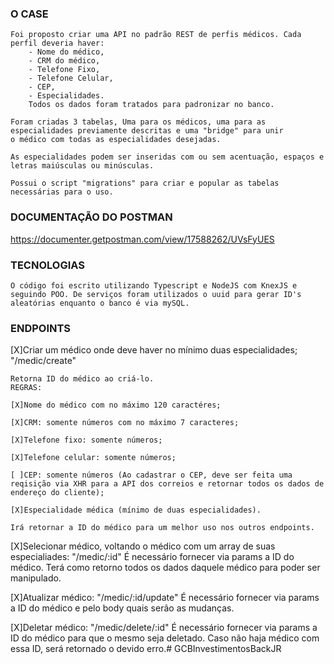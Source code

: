 ### O CASE

    Foi proposto criar uma API no padrão REST de perfis médicos. Cada perfil deveria haver:
        - Nome do médico,
        - CRM do médico,
        - Telefone Fixo,
        - Telefone Celular,
        - CEP,
        - Especialidades.
        Todos os dados foram tratados para padronizar no banco.

    Foram criadas 3 tabelas, Uma para os médicos, uma para as especialidades previamente descritas e uma "bridge" para unir
    o médico com todas as especialidades desejadas.

    As especialidades podem ser inseridas com ou sem acentuação, espaços e letras maiúsculas ou minúsculas.

    Possui o script "migrations" para criar e popular as tabelas necessárias para o uso.


### DOCUMENTAÇÃO DO POSTMAN

https://documenter.getpostman.com/view/17588262/UVsFyUES


### TECNOLOGIAS

    O código foi escrito utilizando Typescript e NodeJS com KnexJS e seguindo POO. De serviços foram utilizados o uuid para gerar ID's aleatórias enquanto o banco é via mySQL.

### ENDPOINTS

[X]Criar um médico onde deve haver no mínimo duas especialidades; "/medic/create"

    Retorna ID do médico ao criá-lo.
    REGRAS:
    
    [X]Nome do médico com no máximo 120 caractéres;

    [X]CRM: somente números com no máximo 7 caracteres;

    [X]Telefone fixo: somente números;

    [X]Telefone celular: somente números;

    [ ]CEP: somente números (Ao cadastrar o CEP, deve ser feita uma reqisição via XHR para a API dos correios e retornar todos os dados de endereço do cliente);

    [X]Especialidade médica (mínimo de duas especialidades).

    Irá retornar a ID do médico para um melhor uso nos outros endpoints.


[X]Selecionar médico, voltando o médico com um array de suas especialiades: "/medic/:id"
    É necessário fornecer via params a ID do médico. Terá como retorno todos os dados daquele médico para poder ser manipulado.

[X]Atualizar médico: "/medic/:id/update"
    É necessário fornecer via params a ID do médico e pelo body quais serão as mudanças.

[X]Deletar médico: "/medic/delete/:id"
    É necessário fornecer via params a ID do médico para que o mesmo seja deletado. Caso não haja médico com essa ID, será retornado o devido erro.# GCBInvestimentosBackJR
